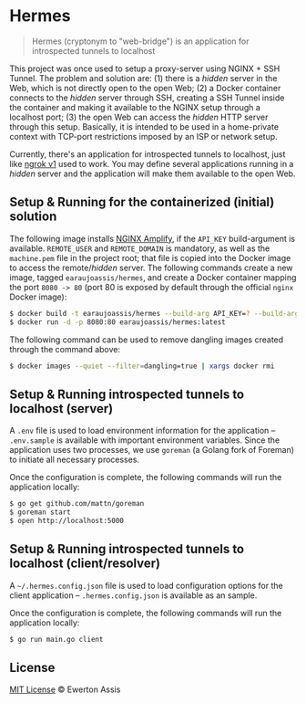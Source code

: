 # Hermes

> Hermes (cryptonym to "web-bridge") is an application for introspected tunnels to localhost

This project was once used to setup a proxy-server using NGINX + SSH Tunnel. The problem and solution are: (1) there
is a *hidden* server in the Web, which is not directly open to the open Web; (2) a Docker container connects to
the *hidden* server through SSH, creating a SSH Tunnel inside the container and making it available to the
NGINX setup through a localhost port; (3) the open Web can access the *hidden* HTTP server through this setup.
Basically, it is intended to be used in a home-private context with TCP-port restrictions imposed by an ISP or network setup.

Currently, there's an application for introspected tunnels to localhost, just like [ngrok v1](inconshreveable/ngrok)
used to work. You may define several applications running in a *hidden* server and the application will make them
available to the open Web.

## Setup & Running for the containerized (initial) solution

The following image installs [NGINX Amplify](https://amplify.nginx.com/), if the `API_KEY` build-argument is available.
`REMOTE_USER` and `REMOTE_DOMAIN` is mandatory, as well as the `machine.pem` file in the project root; that file is
copied into the Docker image to access the remote/*hidden* server. The following commands create a new image, tagged
`earaujoassis/hermes`, and create a Docker container mapping the port `8080 -> 80` (port 80 is exposed by default through
the official `nginx` Docker image):

```sh
$ docker build -t earaujoassis/hermes --build-arg API_KEY=? --build-arg REMOTE_USER=? --build-arg REMOTE_DOMAIN=? .
$ docker run -d -p 8080:80 earaujoassis/hermes:latest
```

The following command can be used to remove dangling images created through the command above:

```sh
$ docker images --quiet --filter=dangling=true | xargs docker rmi
```

## Setup & Running introspected tunnels to localhost (server)

A `.env` file is used to load environment information for the application – `.env.sample` is available with important
environment variables. Since the application uses two processes, we use `goreman` (a Golang fork of Foreman) to initiate
all necessary processes.

Once the configuration is complete, the following commands will run the application locally:

```sh
$ go get github.com/mattn/goreman
$ goreman start
$ open http://localhost:5000
```

## Setup & Running introspected tunnels to localhost (client/resolver)

A `~/.hermes.config.json` file is used to load configuration options for the client application – `.hermes.config.json`
is available as an sample.

Once the configuration is complete, the following commands will run the application locally:

```sh
$ go run main.go client
```

## License

[MIT License](http://earaujoassis.mit-license.org/) &copy; Ewerton Assis
